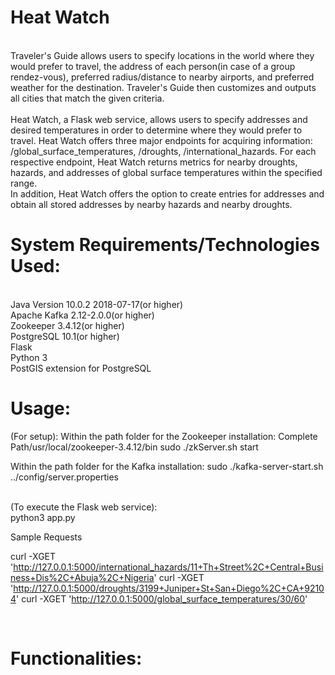 # Heat Watch
<br/>
Traveler's Guide allows users to specify locations in the world where they would prefer to travel, the address of each person(in case of a group rendez-vous), preferred radius/distance to nearby airports, and preferred weather for the destination. Traveler's Guide then customizes and outputs all cities that 
match the given criteria.
<br/>
<br/>
Heat Watch, a Flask web service, allows users to specify addresses and desired temperatures in order to determine where they would prefer to travel.
Heat Watch offers three major endpoints for acquiring information: /global_surface_temperatures, /droughts, /international_hazards.
For each respective endpoint, Heat Watch returns metrics for nearby droughts, hazards, and addresses of global surface temperatures
within the specified range.
<br/>
In addition, Heat Watch offers the option to create entries for addresses and obtain all stored
addresses by nearby hazards and nearby droughts.
<br/>

# System Requirements/Technologies Used:
<br />
Java Version 10.0.2 2018-07-17(or higher) <br />
Apache Kafka 2.12-2.0.0(or higher) <br />
Zookeeper 3.4.12(or higher)<br />
PostgreSQL 10.1(or higher)<br/>
Flask <br/>
Python 3<br/>
PostGIS extension for PostgreSQL<br/>

# Usage: 

(For setup):
Within the path folder for the Zookeeper installation:
Complete Path/usr/local/zookeeper-3.4.12/bin
sudo ./zkServer.sh start

Within the path folder for the Kafka installation:
sudo ./kafka-server-start.sh ../config/server.properties


<br />
(To execute the Flask web service): 

<br />
python3 app.py<br />


Sample Requests
<br/>

curl -XGET 'http://127.0.0.1:5000/international_hazards/11+Th+Street%2C+Central+Business+Dis%2C+Abuja%2C+Nigeria'
curl -XGET 'http://127.0.0.1:5000/droughts/3199+Juniper+St+San+Diego%2C+CA+92104'
curl -XGET 'http://127.0.0.1:5000/global_surface_temperatures/30/60'

<br/>





# Functionalities:

<br />



<br />
<br />
<br />


<br />
<br />
<br />






